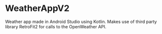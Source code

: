# WeatherAppV2
Weather app made in Android Studio using Kotlin.
Makes use of third party library RetroFit2 for calls to the OpenWeather API.
